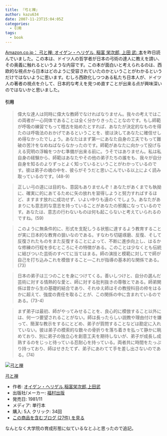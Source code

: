 ```yaml
---
title: 『弓と禅』
author: kazu634
date: 2007-11-23T15:04:05Z
categories:
  - 引用
tags:
  - book
---
```

<div class="section">
<p>
<a href="http://www.amazon.co.jp/%E5%BC%93%E3%81%A8%E7%A6%85-%E6%94%B9%E7%89%88-%E3%82%AA%E3%82%A4%E3%82%B2%E3%83%B3%E3%83%BB%E3%83%98%E3%83%AA%E3%82%B2%E3%83%AB/dp/4571300271" onclick="__gaTracker('send', 'event', 'outbound-article', 'http://www.amazon.co.jp/%E5%BC%93%E3%81%A8%E7%A6%85-%E6%94%B9%E7%89%88-%E3%82%AA%E3%82%A4%E3%82%B2%E3%83%B3%E3%83%BB%E3%83%98%E3%83%AA%E3%82%B2%E3%83%AB/dp/4571300271', 'Amazon.co.jp： 弓と禅: オイゲン・ヘリゲル, 稲富 栄次郎, 上田 武: 本');" target="_blank">Amazon.co.jp： 弓と禅: オイゲン・ヘリゲル, 稲富 栄次郎, 上田 武: 本</a>を昨日読んでいました。この本は、ドイツ人の哲学者が日本の弓術の達人に教えを請い、その奥義に触れるというような内容です。この本が面白いと考えられるのは、西欧的な視点から日本はどのように受容されていたのかということがわかるというだけではないように思います。むしろ西欧化しつつある私たち日本人が、ドイツ人の著者の視点を介して、日本的な考えを見つめ直すことが出来る点が興味深いのではないかと思いました。
</p>

<h4>
    引用
</h4>

<blockquote>
<p>
      偉大な達人は同時に偉大な教師でなければなりません。我々の考えではこの両者が一心同体であることは全く分かりきったことなのです。もし師範が呼吸の練習でもって稽古を始めたとすれば、あなたが決定的なものを得たのは呼吸法のおかげであるということを、彼は決してあなたに確信せしめ得なかったでしょう。あなたはまず第一にあなた自身の工夫でもって難破の苦汁をなめねばならなかったのです。師範があなたに向かって投げ与える究明の浮輪をつかむ準備が出来る前に。うそではありません。私は私自身の経験から、師範はあなたやその他の弟子たちの誰をも、我々が自分自身を知るのよりずっとよく知っているということがわかっているのです。彼は弟子の魂の中を、彼らがそうだと思いこんでいる以上によく読み取っているのです。(48-9)
</p>
</blockquote>

<blockquote>
<p>
      正しい弓の道には目的も、意図もありませんぞ！あなたがあくまでも執拗に、確実に的にあてるために矢の放れを習得しようと努力すればするほど、ますます放れに成功せず、いよい中りも遠のくでしょう。あなたがあまりにも意志的な意志を持っていることがあなたの邪魔になっているのです。あなたは、意志の行わないものは何も起こらないと考えていられるのですね。(59)
</p>
</blockquote>

<blockquote>
<p>
      このように無条件的に、形式を支配しうる状態に達するよう教育することが実に日本的な教育の狙いなのである。すなわち切磋琢磨、反復、そして反復されたものをまた反復することによって、不断に進歩向上し、はるかな修練の行程を歩むところにその特徴がある。このことは少なくとも伝統に結びついた芸術のすべてに当てはまる。師の演技と模範に対してで師が自己を打ち込みこれを模倣すること―これが指導の基本的な関係である。(73)
</p>
</blockquote>

<blockquote>
<p>
      日本の弟子は三つのことを身につけてくる。善いしつけと、自分の選んだ芸術に対する情熱的な愛と、師に対する批判抜きの尊敬とである。師弟関係は昔から生の基礎的結合であり、それゆえ師はその教授科目の枠をはるかに超えて、強度の責任を取ることが、この関係の中に含まれているのである。(73-4)
</p>
</blockquote>

<blockquote>
<p>
      まず弟子は最初、師がやってみせることを、良心的に模倣すること以外には、何一つ要望されることがない。師は長ったらしい説教や理由付けを嫌って、簡潔な教示をするにとどめ、弟子が質問することなどは勘定に入れていない。彼は弟子の模索的な数々の骨折りを落ち着きを払って静かに眺めており、別に弟子の独立心を創意工夫を期待しないが、弟子が成長し成熟するのをじっと待っている忍耐心を持っている。両者共に時間をたっぷり持っており、師はせきたてず、弟子にあわてて手を差し出さないのである。(74)
</p>
</blockquote>

<div class="hatena-asin-detail">
<a href="http://www.amazon.co.jp/dp/4571300271/?tag=hatena_st1-22&ascsubtag=d-7ibv" onclick="__gaTracker('send', 'event', 'outbound-article', 'http://www.amazon.co.jp/dp/4571300271/?tag=hatena_st1-22&ascsubtag=d-7ibv', '');"><img src="https://images-na.ssl-images-amazon.com/images/I/41hr6DP3PKL._SL160_.jpg" class="hatena-asin-detail-image" alt="弓と禅" title="弓と禅" /></a></p>

<div class="hatena-asin-detail-info">
<p class="hatena-asin-detail-title">
<a href="http://www.amazon.co.jp/dp/4571300271/?tag=hatena_st1-22&ascsubtag=d-7ibv" onclick="__gaTracker('send', 'event', 'outbound-article', 'http://www.amazon.co.jp/dp/4571300271/?tag=hatena_st1-22&ascsubtag=d-7ibv', '弓と禅');">弓と禅</a>
</p>

<ul>
<li>
<span class="hatena-asin-detail-label">作者:</span> <a href="http://d.hatena.ne.jp/keyword/%A5%AA%A5%A4%A5%B2%A5%F3%A1%A6%A5%D8%A5%EA%A5%B2%A5%EB" onclick="__gaTracker('send', 'event', 'outbound-article', 'http://d.hatena.ne.jp/keyword/%A5%AA%A5%A4%A5%B2%A5%F3%A1%A6%A5%D8%A5%EA%A5%B2%A5%EB', 'オイゲン・ヘリゲル');" class="keyword">オイゲン・ヘリゲル</a>,<a href="http://d.hatena.ne.jp/keyword/%B0%F0%C9%D9%B1%C9%BC%A1%CF%BA" onclick="__gaTracker('send', 'event', 'outbound-article', 'http://d.hatena.ne.jp/keyword/%B0%F0%C9%D9%B1%C9%BC%A1%CF%BA', '稲富栄次郎');" class="keyword">稲富栄次郎</a>,<a href="http://d.hatena.ne.jp/keyword/%BE%E5%C5%C4%C9%F0" onclick="__gaTracker('send', 'event', 'outbound-article', 'http://d.hatena.ne.jp/keyword/%BE%E5%C5%C4%C9%F0', '上田武');" class="keyword">上田武</a>
</li>
<li>
<span class="hatena-asin-detail-label">出版社/メーカー:</span> <a href="http://d.hatena.ne.jp/keyword/%CA%A1%C2%BC%BD%D0%C8%C7" onclick="__gaTracker('send', 'event', 'outbound-article', 'http://d.hatena.ne.jp/keyword/%CA%A1%C2%BC%BD%D0%C8%C7', '福村出版');" class="keyword">福村出版</a>
</li>
<li>
<span class="hatena-asin-detail-label">発売日:</span> 1981/11
</li>
<li>
<span class="hatena-asin-detail-label">メディア:</span> 単行本
</li>
<li>
<span class="hatena-asin-detail-label">購入</span>: 5人 <span class="hatena-asin-detail-label">クリック</span>: 34回
</li>
<li>
<a href="http://d.hatena.ne.jp/asin/4571300271" onclick="__gaTracker('send', 'event', 'outbound-article', 'http://d.hatena.ne.jp/asin/4571300271', 'この商品を含むブログ (27件) を見る');" target="_blank">この商品を含むブログ (27件) を見る</a>
</li>
</ul>
</div>

<div class="hatena-asin-detail-foot">
</div>
</div>

<p>
<a name="seemore"></a>
</p>

<p>
    なんとなく大学院の育成形態に似ているなとふと思ったので追記。
</p>
</div>
